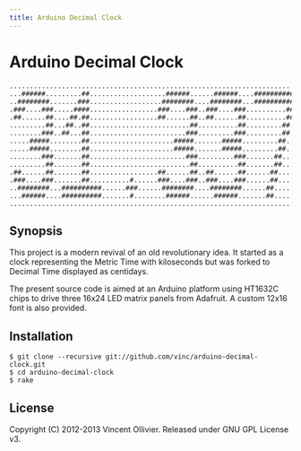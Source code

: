 ```yaml
---
title: Arduino Decimal Clock
---
```


Arduino Decimal Clock
=====================

    ........................................................................
    ...######.........##...................######......######....##########.
    ..########.......###..................########....########...##########.
    .###....###.....####.................###....###..###....###..........##.
    .##......##....##.##.................##......##..##......##..........##.
    .........##...##..##.........................##..........##.........##..
    ........###..##...##........................###.........###.........##..
    .....#####........##.....................#####.......#####.........##...
    .....#####........##.....................#####.......#####.........##...
    ........###.......##........................###.........###.......##....
    .........##.......##.........................##..........##.......##....
    .##......##.......##.................##......##..##......##......##.....
    .###....###.......##..........#......###....###..###....###......##.....
    ..########...##########......###......########....########......##......
    ...######....##########.......#........######......######.......##......
    ........................................................................


Synopsis
--------

This project is a modern revival of an old revolutionary idea. It started as a
clock representing the Metric Time with kiloseconds but was forked to Decimal
Time displayed as centidays.

The present source code is aimed at an Arduino platform using HT1632C chips to
drive three 16x24 LED matrix panels from Adafruit. A custom 12x16 font is also
provided.


Installation
------------

    $ git clone --recursive git://github.com/vinc/arduino-decimal-clock.git
    $ cd arduino-decimal-clock
    $ rake


License
-------

Copyright (C) 2012-2013 Vincent Ollivier. Released under GNU GPL License v3.
